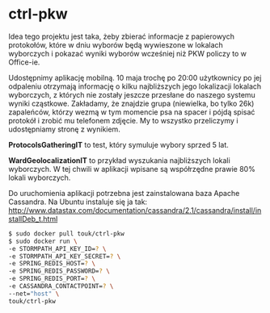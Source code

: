 ctrl-pkw
========

Idea tego projektu jest taka, żeby zbierać informacje z papierowych protokołów,
które w dniu wyborów będą wywieszone w lokalach wyborczych i pokazać wyniki wyborów
wcześniej niż PKW policzy to w Office-ie. 

Udostępnimy aplikację mobilną. 10 maja trochę po 20:00 użytkownicy po jej odpaleniu
otrzymają informację o kilku najbliższych jego lokalizacji lokalach wyborczych, 
z których nie zostały jeszcze przesłane do naszego systemu wyniki cząstkowe.
Zakładamy, że znajdzie grupa (niewielka, bo tylko 26k) zapaleńców, którzy wezmą 
w tym momencie psa na spacer i pójdą spisać protokół i zrobić mu telefonem zdjęcie.
My to wszystko przeliczymy i udostępniamy stronę z wynikiem.

**ProtocolsGatheringIT** to test, który symuluje wybory sprzed 5 lat.

**WardGeolocalizationIT** to przykład wyszukania najbliższych lokali wyborczych.
W tej chwili w aplikacji wpisane są współrzędne prawie 80% lokali wyborczych.

Do uruchomienia aplikacji potrzebna jest zainstalowana baza Apache Cassandra.
Na Ubuntu instaluje się ja tak:
http://www.datastax.com/documentation/cassandra/2.1/cassandra/install/installDeb_t.html
```bash
$ sudo docker pull touk/ctrl-pkw
$ sudo docker run \
-e STORMPATH_API_KEY_ID=? \
-e STORMPATH_API_KEY_SECRET=? \
-e SPRING_REDIS_HOST=? \
-e SPRING_REDIS_PASSWORD=? \
-e SPRING_REDIS_PORT=? \
-e CASSANDRA_CONTACTPOINT=? \
--net="host" \
touk/ctrl-pkw
```
